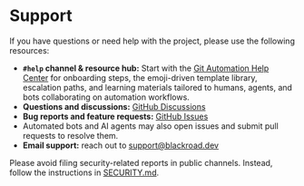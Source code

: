 # Support

If you have questions or need help with the project, please use the following resources:

- **`#help` channel & resource hub:** Start with the [Git Automation Help Center](resources/git-automation-help.md) for onboarding steps, the emoji-driven template library, escalation paths, and learning materials tailored to humans, agents, and bots collaborating on automation workflows.
- **Questions and discussions:** [GitHub Discussions](https://github.com/blackroad-dev/prism-console/discussions)
- **Bug reports and feature requests:** [GitHub Issues](https://github.com/blackroad-dev/prism-console/issues)
- Automated bots and AI agents may also open issues and submit pull requests to resolve them.
- **Email support:** reach out to [support@blackroad.dev](mailto:support@blackroad.dev)

Please avoid filing security-related reports in public channels. Instead, follow the instructions in [SECURITY.md](SECURITY.md).

